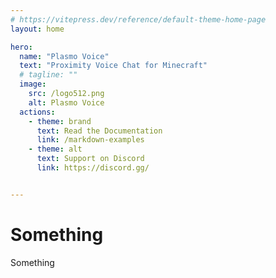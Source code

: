 ```yaml
---
# https://vitepress.dev/reference/default-theme-home-page
layout: home

hero:
  name: "Plasmo Voice"
  text: "Proximity Voice Chat for Minecraft"
  # tagline: ""
  image:
    src: /logo512.png
    alt: Plasmo Voice
  actions:
    - theme: brand
      text: Read the Documentation
      link: /markdown-examples
    - theme: alt
      text: Support on Discord
      link: https://discord.gg/


---
```


<div class="vp-doc">

# Something

Something

</div>
